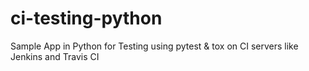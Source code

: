 # ci-testing-python
Sample App in Python for Testing using pytest &amp; tox on CI servers like Jenkins and Travis CI
